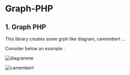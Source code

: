 # Graph-PHP

## 1. Graph PHP

This library creates some grph like diagram, camembert ...

Consider below an example :

![diagramme](https://user-images.githubusercontent.com/67794100/163603010-2d28850c-7c5a-4eea-b748-4b82f2f303fd.png)


![camembert](https://user-images.githubusercontent.com/67794100/163603366-86499d88-8341-456e-8668-f831d618b210.png)
